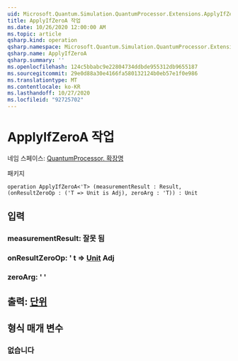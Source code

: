 ```yaml
---
uid: Microsoft.Quantum.Simulation.QuantumProcessor.Extensions.ApplyIfZeroA
title: ApplyIfZeroA 작업
ms.date: 10/26/2020 12:00:00 AM
ms.topic: article
qsharp.kind: operation
qsharp.namespace: Microsoft.Quantum.Simulation.QuantumProcessor.Extensions
qsharp.name: ApplyIfZeroA
qsharp.summary: ''
ms.openlocfilehash: 124c5bbabc9e22804734ddbde955312db9655187
ms.sourcegitcommit: 29e0d88a30e4166fa580132124b0eb57e1f0e986
ms.translationtype: MT
ms.contentlocale: ko-KR
ms.lasthandoff: 10/27/2020
ms.locfileid: "92725702"
---
```

# <a name="applyifzeroa-operation"></a>ApplyIfZeroA 작업

네임 스페이스: [QuantumProcessor. 확장명](xref:Microsoft.Quantum.Simulation.QuantumProcessor.Extensions)

패키지 [](https://nuget.org/packages/)




```qsharp
operation ApplyIfZeroA<'T> (measurementResult : Result, (onResultZeroOp : ('T => Unit is Adj), zeroArg : 'T)) : Unit
```


## <a name="input"></a>입력

### <a name="measurementresult--__invalidresult__"></a>measurementResult: __잘못 <Result> 됨__




### <a name="onresultzeroop--t--unit-adj"></a>onResultZeroOp: ' t => [Unit](xref:microsoft.quantum.lang-ref.unit) Adj




### <a name="zeroarg--t"></a>zeroArg: ' '





## <a name="output--unit"></a>출력: [단위](xref:microsoft.quantum.lang-ref.unit)



## <a name="type-parameters"></a>형식 매개 변수

### <a name="t"></a>없습니다


